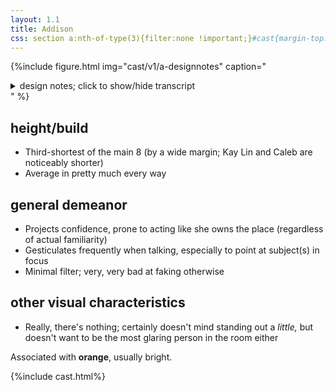 ```yaml
---
layout: 1.1
title: Addison
css: section a:nth-of-type(3){filter:none !important;}#cast{margin-top:5rem;}
---
```

{%include figure.html
	img="cast/v1/a-designnotes"
	caption="<details><summary>design notes; click to show/hide transcript</summary><ul><li>average</li><li>much prefers the upgrade [currently not onsite, see <a href='https://www.deviantart.com/a-flyleaf/art/long-ass-wall-of-design-notes-901062994' target='_blank'>full notes</a>]</li></ul>
		<details class='imgdesc wrap castdesc'><summary>written description</summary>Medium-height, light-skinned, short red hair, hazel-green eyes, average build. By default, wears a yellow-green tank top, white shrug, brown jeans, and white sneakers.</details>
		<ul><li>“front” side [of hair, based on direction facing] sticks up</li><li>[face has a] slight curve, tapers to a point</li><li>connected earlobe</li><li>[shrug has a] small “collar,” [sleeve ends] below elbow</li><li>[jeans are] close-fitting, tends to bunch up at the knee</li></ul>&nbsp;<ul><li>kind of generic, really doesn’t have a lot of note <span style='display:inline-block'>¯\_(ツ)_/¯</span></li></ul></details>"
%}

## height/build
- Third-shortest of the main 8 (by a wide margin; Kay Lin and Caleb are noticeably shorter)
- Average in pretty much every way

## general demeanor
- Projects confidence, prone to acting like she owns the place (regardless of actual familiarity)
- Gesticulates frequently when talking, especially to point at subject(s) in focus
- Minimal filter; very, very bad at faking otherwise

## other visual characteristics
- Really, there's nothing; certainly doesn't mind standing out a *little,* but doesn't want to be the most glaring person in the room either

Associated with <b>orange</b>, usually bright.

{%include cast.html%}